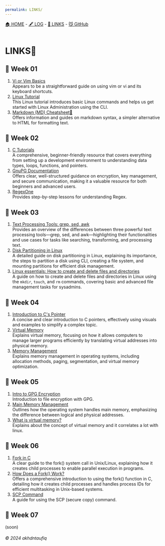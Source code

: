 ```yaml
---
permalink: LINKS/
---
```

[🏠 HOME](https://akhdntaufiq.github.io/os242) - [🖋️ LOG](https://akhdntaufiq.github.io/os242/TXT/mylog.txt) - [🔗 LINKS](https://akhdntaufiq.github.io/os242/LINKS) - [😼 GitHub](https://github.com/akhdntaufiq/os242)
<br>
<br>

# LINKS🔗

## 🐊 Week 01
1. [Vi or Vim Basics](https://youtu.be/ggSyF1SVFr4?si=YX-tBLT256YaNXov) <br>
    Appears to be a straightforward guide on using vim or vi and its keyboard shortcuts.
2. [Linux Tutorial](https://youtu.be/v_1zB2WNN14) <br>
    This Linux tutorial introduces basic Linux commands and helps us get started with Linux Administration using the CLI.
3. [Markdown (MD) Cheatsheet📃](https://www.markdownguide.org/cheat-sheet/) <br>
    Offers information and guides on markdown syntax, a simpler alternative to HTML for formatting text.

## 🐊 Week 02
1. [C Tutorials](https://www.learn-c.org/) <br>
    A comprehensive, beginner-friendly resource that covers everything from setting up a development environment to understanding data types, loops, functions, and pointers.
2. [GnuPG Documentation](https://gnupg.org/documentation/guides.html) <br>
   Offers clear, well-structured guidance on encryption, key management, and secure communication, making it a valuable resource for both beginners and advanced users.
3. [RegexOne](https://regexone.com/) <br>
   Provides step-by-step lessons for understanding Regex.

## 🐊 Week 03
1. [Text Processing Tools: grep, sed, awk](https://www.baeldung.com/linux/grep-sed-awk-differences) <br>
    Provides an overview of the differences between three powerful text processing tools—grep, sed, and awk—highlighting their functionalities and use cases for tasks like searching, transforming, and processing text.
2. [Disk Partitioning in Linux](https://www.geeksforgeeks.org/disk-partitioning-in-linux/) <br>
    A detailed guide on disk partitioning in Linux, explaining its importance, the steps to partition a disk using CLI, creating a file system, and mounting partitions for efficient disk management.
3. [Linux essentials: How to create and delete files and directories](https://www.redhat.com/sysadmin/create-delete-files-directories-linux) <br>
    A guide on how to create and delete files and directories in Linux using the `mkdir`, `touch`, and `rm` commands, covering basic and advanced file management tasks for sysadmins.

## 🐊 Week 04
1. [Introduction to C's Pointer](https://youtu.be/f2i0CnUOniA) <br>
    A concise and clear introduction to C pointers, effectively using visuals and examples to simplify a complex topic.
2. [Virtual Memory](https://www.youtube.com/watch?v=qlH4-oHnBb8&ab_channel=DavidBlack-Schaffer) <br>
   Explains virtual memory, focusing on how it allows computers to manage larger programs efficiently by translating virtual addresses into physical memory.
4. [Memory Management](https://www.tutorialspoint.com/operating_system/os_memory_management.htm) <br>
    Explains memory management in operating systems, including allocation methods, paging, segmentation, and virtual memory optimization.

## 🐊 Week 05
1. [Intro to GPG Encryption](https://www.youtube.com/watch?v=DMGIlj7u7Eo&pp=ygUNcnNhIGxpbnV4IGdwZw%3D%3D) <br>
   Introduction to file encryption with GPG.
2. [Main Memory Management](https://www.youtube.com/watch?v=Ag4p5yCqte8&ab_channel=SolvingSkills) <br>
   Outlines how the operating system handles main memory, emphasizing the difference between logical and physical addresses.
3. [What is virtual memory?](https://tldp.org/LDP/sag/html/vmintro.html#:~:text=Linux%20supports%20virtual%20memory%2C%20that,be%20used%20for%20another%20purpose.) <br>
   Explains about the concept of virtual memory and it correlates a lot with linux.

## 🐊 Week 06
1. [Fork in C](https://www.geeksforgeeks.org/fork-system-call/) <br>
A clear guide to the fork() system call in Unix/Linux, explaining how it creates child processes to enable parallel execution in programs.
2.  [How Does a Fork() Work?](https://www.section.io/engineering-education/fork-in-c-programming-language/) <br>
Offers a comprehensive introduction to using the fork() function in C, detailing how it creates child processes and handles process IDs for efficient multitasking in Unix-based systems.
3. [SCP Command](https://linuxize.com/post/how-to-use-scp-command-to-securely-transfer-files/) <br>
A guide for using the SCP (secure copy) command.

## 🐊 Week 07
(soon)
###### © 2024 akhdntaufiq


